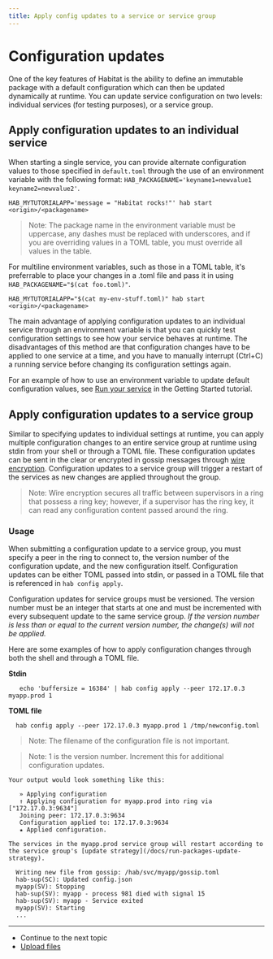 ```yaml
---
title: Apply config updates to a service or service group
---
```


# Configuration updates

One of the key features of Habitat is the ability to define an immutable package with a default configuration which can then be updated dynamically at runtime. You can update service configuration on two levels: individual services (for testing purposes), or a service group.


## Apply configuration updates to an individual service
When starting a single service, you can provide alternate configuration values to those specified in `default.toml` through the use of an environment variable 
with the following format: `HAB_PACKAGENAME='keyname1=newvalue1 keyname2=newvalue2'`. 

    HAB_MYTUTORIALAPP='message = "Habitat rocks!"' hab start <origin>/<packagename>

> Note: The package name in the environment variable must be uppercase, any dashes must be replaced with underscores, and if you are overriding values in a TOML table, you must override all values in the table.

For multiline environment variables, such as those in a TOML table, it's preferrable to place your changes in a .toml
file and pass it in using `HAB_PACKAGENAME="$(cat foo.toml)"`.

    HAB_MYTUTORIALAPP="$(cat my-env-stuff.toml)" hab start <origin>/<packagename>

The main advantage of applying configuration updates to an individual service through an environment variable is that you can quickly test configuration settings to see how your service behaves at runtime. The disadvantages of this method are that configuration changes have to be applied to one service at a time, and you have to manually interrupt (Ctrl+C) a running service before changing its configuration settings again. 

For an example of how to use an environment variable to update default configuration values, see [Run your service](/tutorials/getting-started/linux/process-build) in the Getting Started tutorial.

## Apply configuration updates to a service group
Similar to specifying updates to individual settings at runtime, you can apply multiple configuration changes to an entire service group at runtime using stdin from your shell or through a TOML file. These configuration updates can be sent in the clear or encrypted in gossip messages through [wire encryption](/docs/run-packages-security#wire-encryption). Configuration updates to a service group will trigger a restart of the services as new changes are applied throughout the group.

> Note: Wire encryption secures all traffic between supervisors in a ring that possess a ring key; however, if a supervisor has the ring key, it can read any configuration content passed around the ring.

### Usage
When submitting a configuration update to a service group, you must specify a peer in the ring to connect to, the version number of the configuration update, and the new configuration itself. Configuration updates can be either TOML passed into stdin, or passed in a TOML file that is referenced in `hab config apply`.

Configuration updates for service groups must be versioned. The version number must be an integer that starts at one and must be incremented with every subsequent update to the same service group. *If the version number is less than or equal to the current version number, the change(s) will not be applied.*

Here are some examples of how to apply configuration changes through both the shell and through a TOML file.

**Stdin**

       echo 'buffersize = 16384' | hab config apply --peer 172.17.0.3 myapp.prod 1

**TOML file**

      hab config apply --peer 172.17.0.3 myapp.prod 1 /tmp/newconfig.toml

  > Note: The filename of the configuration file is not important.

  > Note: 1 is the version number. Increment this for
  additional configuration updates.

    Your output would look something like this:

       » Applying configuration
       ↑ Applying configuration for myapp.prod into ring via ["172.17.0.3:9634"]
       Joining peer: 172.17.0.3:9634
       Configuration applied to: 172.17.0.3:9634
       ★ Applied configuration.

    The services in the myapp.prod service group will restart according to the service group's [update strategy](/docs/run-packages-update-strategy).

      Writing new file from gossip: /hab/svc/myapp/gossip.toml
      hab-sup(SC): Updated config.json
      myapp(SV): Stopping
      hab-sup(SV): myapp - process 981 died with signal 15
      hab-sup(SV): myapp - Service exited
      myapp(SV): Starting
      ...

<hr>
<ul class="main-content--link-nav">
  <li>Continue to the next topic</li>
  <li><a href="/docs/run-packages-upload-files">Upload files</a></li>
</ul>
